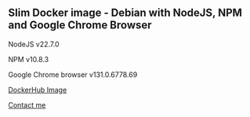 ## Slim Docker image - Debian with NodeJS, NPM and Google Chrome Browser



NodeJS v22.7.0

NPM v10.8.3

Google Chrome browser v131.0.6778.69

[DockerHub Image](https://hub.docker.com/r/rvancea/nodejs-chrome)

[Contact me](https://razvanvancea.ro/#contact)
